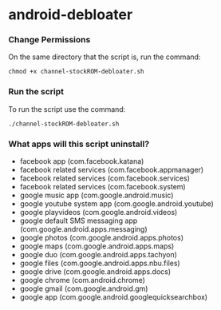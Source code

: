 # android-debloater

### Change Permissions
On the same directory that the script is, run the command:

`chmod +x channel-stockROM-debloater.sh`

### Run the script
To run the script use the command:

`./channel-stockROM-debloater.sh`

### What apps will this script uninstall?
* facebook app (com.facebook.katana)
* facebook related services (com.facebook.appmanager)
* facebook related services (com.facebook.services) 
* facebook related services (com.facebook.system)
* google music app (com.google.android.music) 
* google youtube system app (com.google.android.youtube)
* google playvideos (com.google.android.videos)
* google default SMS messaging app (com.google.android.apps.messaging)
* google photos (com.google.android.apps.photos)
* google maps (com.google.android.apps.maps) 
* google duo (com.google.android.apps.tachyon)
* google files (com.google.android.apps.nbu.files)
* google drive (com.google.android.apps.docs)
* google chrome (com.android.chrome)
* google gmail (com.google.android.gm)
* google app (com.google.android.googlequicksearchbox)
